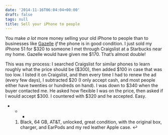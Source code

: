 ```yaml
---
date: '2014-11-16T06:04:04+00:00'
draft: false
tags: null
title: Sell your iPhone to people
---
```


You make _a lot_ more money selling your old iPhone to people than to businesses like [Gazelle](http://gazelle.com) _if_ the phone is in good condition. I just sold my iPhone 51 for $320 to someone I met through Craigslist at a Starbucks near my home. Gazelle would have given me $170. That’s almost double!

This was my process: I searched Craigslist for similar phones to learn roughly what the price should be ($300), then added $100 in case that was too low. I listed it on Craigslist, and then every time I had to renew the ad (every few days), I subtracted $20 (I only accept cash, and most people either have twenties or hundreds on hand). I was down to $340 when the buyer contacted me. He asked how flexible I was on the price, then asked if I would accept $300. I countered with $320 and he accepted. Easy.

- * *

  1. Black, 64 GB, AT&T, unlocked, great condition, with the original box, charger, and EarPods and my red leather Apple case. ↩
